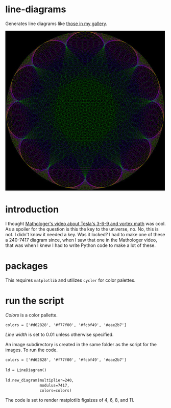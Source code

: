 # line-diagrams
Generates line diagrams like [those in my gallery](https://nate.mrvichin.com/line-diagrams/).

![sample](/sample.jpg)

# introduction
I thought [Mathologer's video about Tesla's 3-6-9 and vortex math](https://www.youtube.com/watch?v=6ZrO90AI0c8) was cool. As a spoiler for the question is this the key to the universe, no. No, this is not. I didn't know it needed a key. Was it locked? I had to make one of these a 240-7417 diagram since, when I saw that one in the Mathologer video, that was when I knew I had to write Python code to make a lot of these.

# packages
This requires `matplotlib` and utilizes `cycler` for color palettes.

# run the script
_Colors_ is a color pallette.

```
colors = ['#d62828', '#f77f00', '#fcbf49', '#eae2b7']
```

_Line_ _width_ is set to 0.01 unless otherwise specified.

An image subdirectory is created in the same folder as the script for the images. To run the code.

```
colors = ['#d62828', '#f77f00', '#fcbf49', '#eae2b7']

ld = LineDiagram()

ld.new_diagram(multiplier=240,
               modulus=7417,
               colors=colors)
```

The code is set to render matplotlib figsizes of 4, 6, 8, and 11.
